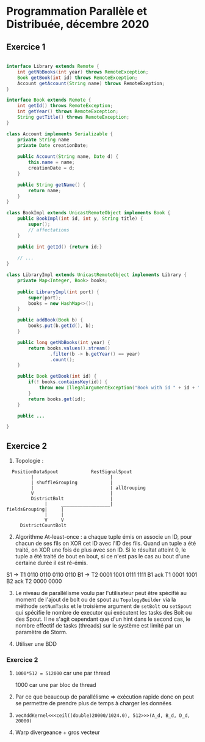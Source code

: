 
# Programmation Parallèle et Distribuée, décembre 2020

## Exercice 1

```java

interface Library extends Remote {
	int getNbBooks(int year) throws RemoteException;
	Book getBook(int id) throws RemoteException;
	Account getAccount(String name) throws RemoteExeption;
}

interface Book extends Remote {
	int getId() throws RemoteException;
	int getYear() throws RemoteException;
	String getTitle() throws RemoteException;
}

class Account implements Serializable {
	private String name
	private Date creationDate;
	
	public Account(String name, Date d) {
		this.name = name;
		creationDate = d;
	}

	public String getName() {
		return name;
	}
}

class BookImpl extends UnicastRemoteObject implements Book {
	public BookImpl(int id, int y, String title) {
		super();
		// affectations
	}

	public int getId() {return id;}
	
	// ...
}

class LibraryImpl extends UnicastRemoteObject implements Library {
	private Map<Integer, Book> books;
	
	public LibraryImpl(int port) {
		super(port);
		books = new HashMap<>();
	}

	public addBook(Book b) {
		books.put(b.getId(), b);
	}

	public long getNbBooks(int year) {
		return books.values().stream()
				.filter(b -> b.getYear() == year)
				.count();
	}

	public Book getBook(int id) {
		if(! books.containsKey(id)) {
			throw new IllegalArgumentException("Book with id " + id + " doesn't exists");
		}
		return books.get(id);
	}

	public ...

}
```


## Exercice 2

1.	Topologie : 

```
  PositionDataSpout            RestSignalSpout
         |                            |
         | shuffleGrouping            |
		 |                            | allGrouping
         V                            |
         DistrictBolt                 |
              |     __________________|
fieldsGrouping|     |
              |     | 
              V     V
     DistrictCountBolt
```

2.	Algorithme At-least-once : a chaque tuple émis on associe un ID, pour chacun de ses fils on XOR cet ID avec l'ID des fils. Quand un tuple a été traité, on XOR une fois de plus avec son ID. Si le résultat atteint 0, le tuple a été traité de bout en bout, si ce n'est pas le cas au bout d'une certaine durée il est ré-émis.

S1  -> T1 0110 0110      0110 0110
B1  -> T2 0001 1001      0111 1111
B1 ack T1                0001 1001
B2 ack T2                0000 0000

3.	Le niveau de parallélisme voulu par l'utilisateur peut être spécifié au moment de l'ajout de bolt ou de spout au `TopologyBuilder` via la méthode `setNumTasks` et le troisième argument de `setBolt` ou `setSpout` qui spécifie le nombre de executor qui exécutent les tasks des Bolt ou des Spout. Il ne s'agit cependant que d'un hint dans le second cas, le nombre effectif de tasks (threads) sur le système est limité par un paramètre de Storm.

4.	Utiliser une BDD


### Exercice 2

1.	`1000*512 = 512000` car une par thread

	1000 car une par bloc de thread

2.	Par ce que beaucoup de parallélisme => exécution rapide donc on peut se permettre de prendre plus de temps à charger les données

3.	`vecAddKernel<<<ceil((double)20000/1024.0), 512>>>(A_d, B_d, D_d, 20000)`

4.	Warp divergeance + gros vecteur

